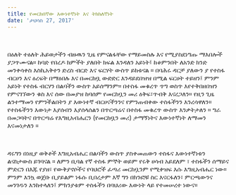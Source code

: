 ```yaml
---
title: የመርከበኛው እውነተኛነት እና ትክክለኛነት
date: 'ታህሳስ 27, 2017'
---
```


<script>
  import {theme1} from '../../../../store/themes/theme1.svelte';
  import ArticleHero from '../../../../components/article_components/article_hero.svelte';
  import ArticleHeader from '../../../../components/article_components/article_header.svelte';
</script>

<ArticleHero 
  title={title} 
  date={date}
  subtopic={theme1.subtopics[2]} 
/>

<br />

በዕለት ተዕለት ሕይወታችን ብዙዉን ጊዜ የምናልፋቸው የማይመስሉ እና የሚያስደነግጡ ማእበሎች ያጋጥሙናል። ከባድ የበረዶ ክምችት ያለበት ክፍል እንዳለን አይነት፤ ከቆምንበት ለአንድ ክንድ መንቀሳቀስ እስኪአቅተን ድረስ ብርድ እና ፍርሃት ውስጥ ይከቱናል ። በባሕሩ ዳርቻ ያለውን ያ የተስፋ ብርሀን እና ዕረፍት በማዕበሉ እና በመርከቧ ውድድር እንዳይደበዝዝ በሚል ፍርሀት ተይዘን፤ ምንም አይነት የተስፋ ብርሃን በልባችን ውስጥ አይሰማንም። በተስፋ መቁረጥ ጥግ ወስጥ እየተቅበዘበዝን የምናገኘውን ቁስ እና ሰው በመያዝ ከባሰም የመርከቧን መሪ ዕቅፍ፣ጥብቅ እናረጋለን። የዚን ጊዜ ልንተማመን የምንችልበትን ያ እውነተኛ ብርሀናችንንና የምንጠብቀው ተስፋችንን እንረሳዋለን። የተስፋችንን እውነታ እያሰብን እያሰላሰልን በጥርጣሬና በተስፋ መቁረጥ ውስጥ እንቃትታለን ። ግራ በመጋባትና በጥርጣሬ የእግዚአብሔርን (የመርከቧን መሪ) ታማኝነትና እውነተኛነት ለማመን እናመነታለን ።

<br />

ዳሩግን በነዚያ ወቅቶች እግዚአብሔር በልባችን ውስጥ ያስቀመጠውን ተስፋና እውነተኛነቱን ልናስታውስ ይገባናል ። ለምን ቢባል የኛ ተስፋ ምኞት ወይም የሩቅ ሀሳብ አይደለም ፣ ተስፋችን ሰማይና ምድርን በእጁ የያዘ፣ የውቅያኖሶችና የባህሮች ፈጣሪ መርከቧንም የሚቀዝፍ እሱ እግዚአብሔር ነው። ምንም እንኳ ወጀቡ ቢያይልም ነፋሱ ቢበረታም እኛ ግን በክንፎቹ ስር እናርፋለን፣ ምርጫውንና መንገዱን እንከተላለን፤ ምክንያቱም ተስፋችን በባህሪው እውነት ላይ የተመሠረተ ነውና።
